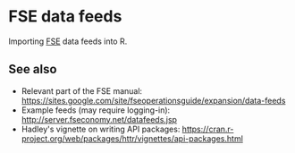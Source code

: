 # FSE data feeds

Importing [FSE](www.fseconomy.net) data feeds into R.



## See also

- Relevant part of the FSE manual: https://sites.google.com/site/fseoperationsguide/expansion/data-feeds
- Example feeds (may require logging-in): http://server.fseconomy.net/datafeeds.jsp
- Hadley's vignette on writing API packages: https://cran.r-project.org/web/packages/httr/vignettes/api-packages.html
